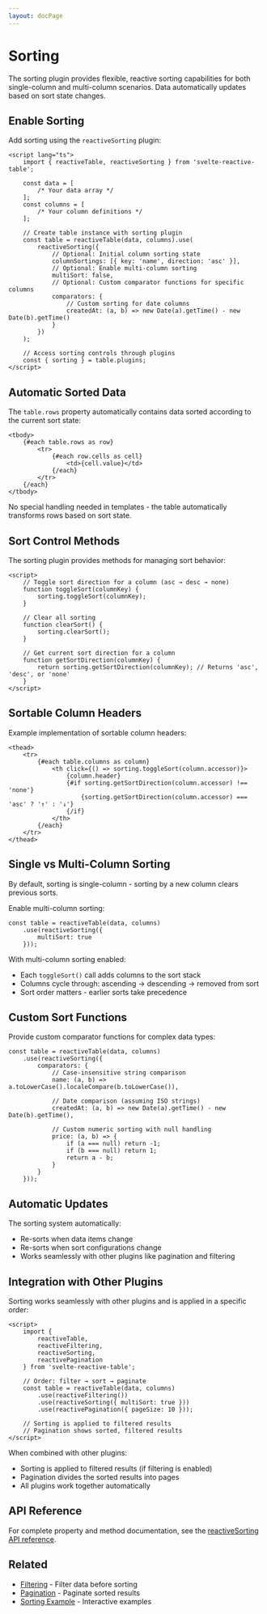 ```yaml
---
layout: docPage
---
```


<script lang="ts">
	import { reactiveBreadcrumb } from '$shared/lib/breadcrumb.svelte'
	import { BookOpen } from '@lucide/svelte';

	const breadcrumb = reactiveBreadcrumb();
	breadcrumb.setItems([
		{
			icon: BookOpen, 
			href: '/docs/introduction'
		},
		{
			title: 'Plugins',
		},
		{
			title: 'Sorting'
		}
	])
</script>

# Sorting

The sorting plugin provides flexible, reactive sorting capabilities for both single-column and multi-column scenarios. Data automatically updates based on sort state changes.

## Enable Sorting

Add sorting using the `reactiveSorting` plugin:

```svelte
<script lang="ts">
	import { reactiveTable, reactiveSorting } from 'svelte-reactive-table';

	const data = [
		/* Your data array */
	];
	const columns = [
		/* Your column definitions */
	];

	// Create table instance with sorting plugin
	const table = reactiveTable(data, columns).use(
		reactiveSorting({
			// Optional: Initial column sorting state
			columnSortings: [{ key: 'name', direction: 'asc' }],
			// Optional: Enable multi-column sorting
			multiSort: false,
			// Optional: Custom comparator functions for specific columns
			comparators: {
				// Custom sorting for date columns
				createdAt: (a, b) => new Date(a).getTime() - new Date(b).getTime()
			}
		})
	);

	// Access sorting controls through plugins
	const { sorting } = table.plugins;
</script>
```

## Automatic Sorted Data

The `table.rows` property automatically contains data sorted according to the current sort state:

```svelte
<tbody>
	{#each table.rows as row}
		<tr>
			{#each row.cells as cell}
				<td>{cell.value}</td>
			{/each}
		</tr>
	{/each}
</tbody>
```

No special handling needed in templates - the table automatically transforms rows based on sort state.

## Sort Control Methods

The sorting plugin provides methods for managing sort behavior:

```svelte
<script>
	// Toggle sort direction for a column (asc → desc → none)
	function toggleSort(columnKey) {
		sorting.toggleSort(columnKey);
	}

	// Clear all sorting
	function clearSort() {
		sorting.clearSort();
	}

	// Get current sort direction for a column
	function getSortDirection(columnKey) {
		return sorting.getSortDirection(columnKey); // Returns 'asc', 'desc', or 'none'
	}
</script>
```

## Sortable Column Headers

Example implementation of sortable column headers:

```svelte
<thead>
	<tr>
		{#each table.columns as column}
			<th click={() => sorting.toggleSort(column.accessor)}>
				{column.header}
				{#if sorting.getSortDirection(column.accessor) !== 'none'}
					{sorting.getSortDirection(column.accessor) === 'asc' ? '↑' : '↓'}
				{/if}
			</th>
		{/each}
	</tr>
</thead>
```

## Single vs Multi-Column Sorting

By default, sorting is single-column - sorting by a new column clears previous sorts.

Enable multi-column sorting:

```svelte
const table = reactiveTable(data, columns)
	.use(reactiveSorting({
		multiSort: true
	}));
```

With multi-column sorting enabled:

- Each `toggleSort()` call adds columns to the sort stack
- Columns cycle through: ascending → descending → removed from sort
- Sort order matters - earlier sorts take precedence

## Custom Sort Functions

Provide custom comparator functions for complex data types:

```svelte
const table = reactiveTable(data, columns)
	.use(reactiveSorting({
		comparators: {
			// Case-insensitive string comparison
			name: (a, b) => a.toLowerCase().localeCompare(b.toLowerCase()),

			// Date comparison (assuming ISO strings)
			createdAt: (a, b) => new Date(a).getTime() - new Date(b).getTime(),

			// Custom numeric sorting with null handling
			price: (a, b) => {
				if (a === null) return -1;
				if (b === null) return 1;
				return a - b;
			}
		}
	}));
```

## Automatic Updates

The sorting system automatically:

- Re-sorts when data items change
- Re-sorts when sort configurations change
- Works seamlessly with other plugins like pagination and filtering

## Integration with Other Plugins

Sorting works seamlessly with other plugins and is applied in a specific order:

```svelte
<script>
	import {
		reactiveTable,
		reactiveFiltering,
		reactiveSorting,
		reactivePagination
	} from 'svelte-reactive-table';

	// Order: filter → sort → paginate
	const table = reactiveTable(data, columns)
		.use(reactiveFiltering())
		.use(reactiveSorting({ multiSort: true }))
		.use(reactivePagination({ pageSize: 10 }));

	// Sorting is applied to filtered results
	// Pagination shows sorted, filtered results
</script>
```

When combined with other plugins:
- Sorting is applied to filtered results (if filtering is enabled)
- Pagination divides the sorted results into pages
- All plugins work together automatically

## API Reference

For complete property and method documentation, see the [reactiveSorting API reference](/docs/api/reactive-sorting).

## Related

- [Filtering](/docs/filtering) - Filter data before sorting
- [Pagination](/docs/pagination) - Paginate sorted results
- [Sorting Example](/docs/examples/sorting) - Interactive examples

